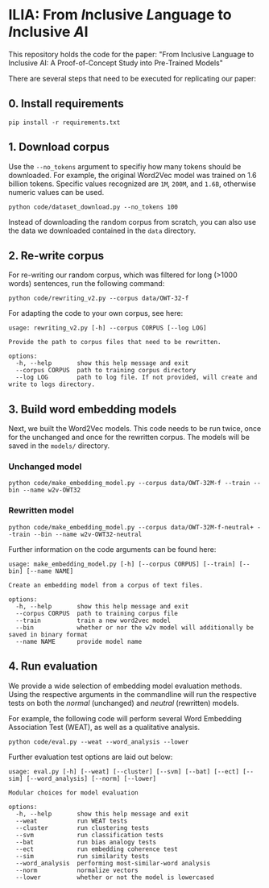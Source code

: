 # ILIA: From *I*nclusive *L*anguage to *I*nclusive *A*I

This repository holds the code for the paper: "From Inclusive Language to Inclusive AI: A Proof-of-Concept Study into Pre-Trained Models"

There are several steps that need to be executed for replicating our paper:

## 0. Install requirements

```commandline
pip install -r requirements.txt
```

## 1. Download corpus

Use the `--no_tokens` argument to specifiy how many tokens should be downloaded. For example, the original Word2Vec model
was trained on 1.6 billion tokens. Specific values recognized are `1M`, `200M`, and `1.6B`, otherwise numeric values can be used.

```commandline
python code/dataset_download.py --no_tokens 100
```

Instead of downloading the random corpus from scratch, you can also use the data we downloaded contained in the `data` directory.

## 2. Re-write corpus

For re-writing our random corpus, which was filtered for long (>1000 words) sentences, run the following command:
```commandline
python code/rewriting_v2.py --corpus data/OWT-32-f
```
For adapting the code to your own corpus, see here:
```commandline
usage: rewriting_v2.py [-h] --corpus CORPUS [--log LOG]

Provide the path to corpus files that need to be rewritten.

options:
  -h, --help       show this help message and exit
  --corpus CORPUS  path to training corpus directory
  --log LOG        path to log file. If not provided, will create and write to logs directory.
```

## 3. Build word embedding models

Next, we built the Word2Vec models. This code needs to be run twice, once for the unchanged and once for the rewritten
corpus. The models will be saved in the `models/` directory.

### Unchanged model

```commandline
python code/make_embedding_model.py --corpus data/OWT-32M-f --train --bin --name w2v-OWT32
```

### Rewritten model
```commandline
python code/make_embedding_model.py --corpus data/OWT-32M-f-neutral+ --train --bin --name w2v-OWT32-neutral
```

Further information on the code arguments can be found here:
```commandline
usage: make_embedding_model.py [-h] [--corpus CORPUS] [--train] [--bin] [--name NAME]

Create an embedding model from a corpus of text files.

options:
  -h, --help       show this help message and exit
  --corpus CORPUS  path to training corpus file
  --train          train a new word2vec model
  --bin            whether or nor the w2v model will additionally be saved in binary format
  --name NAME      provide model name
```

## 4. Run evaluation
We provide a wide selection of embedding model evaluation methods. Using the respective arguments in the commandline
will run the respective tests on both the _normal_ (unchanged) and _neutral_ (rewritten) models.

For example, the following code will perform several Word Embedding Association Test (WEAT), as well as a qualitative analysis.

```commandline
python code/eval.py --weat --word_analysis --lower
```

Further evaluation test options are laid out below:

```commandline
usage: eval.py [-h] [--weat] [--cluster] [--svm] [--bat] [--ect] [--sim] [--word_analysis] [--norm] [--lower]

Modular choices for model evaluation

options:
  -h, --help       show this help message and exit
  --weat           run WEAT tests
  --cluster        run clustering tests
  --svm            run classification tests
  --bat            run bias analogy tests
  --ect            run embedding coherence test
  --sim            run similarity tests
  --word_analysis  performing most-similar-word analysis
  --norm           normalize vectors
  --lower          whether or not the model is lowercased
```
